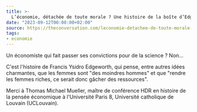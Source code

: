 ```yaml
---
title: >-
  L’économie, détachée de toute morale ? Une histoire de la boîte d’Edgeworth
date: "2023-09-12T00:00:00+02:00"
source: https://theconversation.com/leconomie-detachee-de-toute-morale-une-histoire-de-la-boite-dedgeworth-206331
tags:
- economie
---
```


Un économiste qui fait passer ses convictions pour de la science ? Non...

C'est l'histoire de Francis Ysidro Edgeworth, qui pense, entre autres idées charmantes, que les femmes sont "des moindres hommes" et que "rendre les femmes riches, ce serait donc gâcher des ressources".

Merci à Thomas Michael Mueller, maître de conférence HDR en histoire de la pensée économique à l'Université Paris 8, Université catholique de Louvain (UCLouvain).